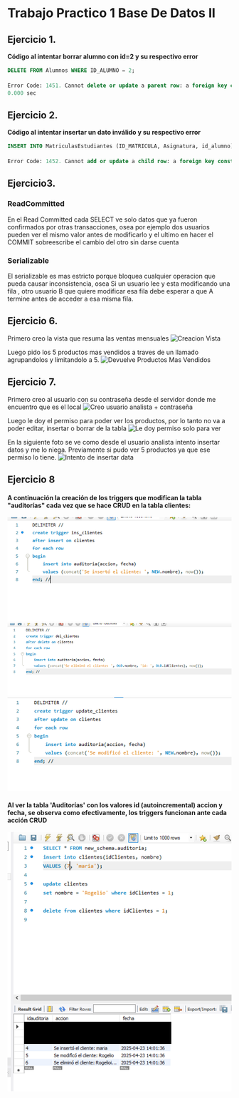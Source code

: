 # Trabajo Practico 1 Base De Datos II

## Ejercicio 1.
**Código al intentar borrar alumno con id=2 y su respectivo error**

```sql
DELETE FROM Alumnos WHERE ID_ALUMNO = 2;

Error Code: 1451. Cannot delete or update a parent row: a foreign key constraint fails (bd2tp1.matriculas, CONSTRAINT matriculas_ibfk_1 FOREIGN KEY (id_alumno) REFERENCES alumnos (ID_ALUMNO) ON DELETE RESTRICT)
0.000 sec
```

## Ejercicio 2.

**Código al intentar insertar un dato inválido y su respectivo error**

```sql
INSERT INTO MatriculasEstudiantes (ID_MATRICULA, Asignatura, id_alumno) VALUES (1, 'Matemáticas', 999);

Error Code: 1452. Cannot add or update a child row: a foreign key constraint fails (bd2tp1.matriculasestudiantes)
```

## Ejercicio3.
### ReadCommitted
En el Read Committed cada SELECT ve solo datos que ya fueron confirmados por otras transacciones, osea por ejemplo dos usuarios pueden ver el mismo valor antes de modificarlo y el ultimo en hacer el COMMIT sobreescribe el cambio del otro sin darse cuenta


### Serializable
El serializable es mas estricto porque bloquea cualquier operacion que pueda causar inconsistencia, osea  Si un usuario lee y esta modificando una fila , otro usuario B que quiere modificar esa fila debe esperar a que A termine  antes de acceder a esa misma fila.



## Ejercicio 6.
Primero creo la vista que resuma las ventas mensuales
![Creacion Vista](https://github.com/user-attachments/assets/2ec76833-79f8-4f41-a0e8-55d56bfbf72a)

Luego pido los 5 productos mas vendidos a traves de un llamado agrupandolos y limitandolo a 5.
![Devuelve Productos Mas Vendidos](https://github.com/user-attachments/assets/40a4ebf4-2a76-4546-a9ee-db9e09f8cebe)

## Ejercicio 7.
Primero creo al usuario con su contraseña desde el servidor donde me encuentro que es el local
![Creo usuario analista + contraseña](https://github.com/user-attachments/assets/70ad48fe-7c84-474d-9c64-1fe833fb587d)

Luego le doy el permiso para poder ver los productos, por lo tanto no va a poder editar, insertar o borrar de la tabla
![Le doy permiso solo para ver](https://github.com/user-attachments/assets/1cfc8ce8-fd6f-4e3a-9118-0b05dfc71232)

En la siguiente foto se ve como desde el usuario analista intento insertar datos y me lo niega. Previamente si pudo ver 5 productos ya que ese permiso lo tiene.
![Intento de insertar data](https://github.com/user-attachments/assets/db842568-60c3-4731-82bb-93ac1cf85a0a)


## Ejercicio 8
#### A continuación la creación de los triggers que modifican la tabla "auditorías" cada vez que se hace CRUD en la tabla clientes:
![Insert](https://raw.githubusercontent.com/Marianoromero8/BaseDeDatosII/refs/heads/main/Trabajo%20Practico%201/Ejercicio8-A.png)
![Eliminar](https://raw.githubusercontent.com/Marianoromero8/BaseDeDatosII/refs/heads/main/Trabajo%20Practico%201/Ejercicio8-B.png)
![Actualizar](https://raw.githubusercontent.com/Marianoromero8/BaseDeDatosII/refs/heads/main/Trabajo%20Practico%201/Ejercicio8-C.png)
#### Al ver la tabla 'Auditorías' con los valores id (autoincremental) accion y fecha, se observa como efectivamente, los triggers funcionan ante cada acción CRUD
![crud](https://raw.githubusercontent.com/Marianoromero8/BaseDeDatosII/refs/heads/main/Trabajo%20Practico%201/Ejercicio8-D.png)
